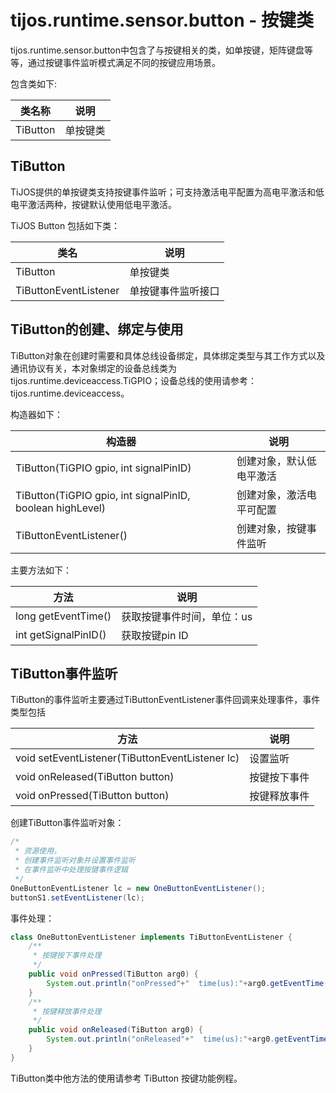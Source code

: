 # tijos.runtime.sensor.button - 按键类

tijos.runtime.sensor.button中包含了与按键相关的类，如单按键，矩阵键盘等等，通过按键事件监听模式满足不同的按键应用场景。

包含类如下:

| 类名称      | 说明   |
| -------- | ---- |
| TiButton | 单按键类 |



## TiButton

TiJOS提供的单按键类支持按键事件监听；可支持激活电平配置为高电平激活和低电平激活两种，按键默认使用低电平激活。

TiJOS Button 包括如下类：

| 类名                    | 说明        |
| --------------------- | --------- |
| TiButton              | 单按键类      |
| TiButtonEventListener | 单按键事件监听接口 |



## TiButton的创建、绑定与使用

TiButton对象在创建时需要和具体总线设备绑定，具体绑定类型与其工作方式以及通讯协议有关，本对象绑定的设备总线类为 tijos.runtime.deviceaccess.TiGPIO；设备总线的使用请参考：tijos.runtime.deviceaccess。

构造器如下：

| 构造器                                      | 说明           |
| ---------------------------------------- | ------------ |
| TiButton(TiGPIO gpio, int signalPinID)   | 创建对象，默认低电平激活 |
| TiButton(TiGPIO gpio, int signalPinID, boolean highLevel) | 创建对象，激活电平可配置 |
| TiButtonEventListener()                  | 创建对象，按键事件监听  |

主要方法如下：

| 方法                   | 说明             |
| -------------------- | -------------- |
| long getEventTime()  | 获取按键事件时间，单位：us |
| int getSignalPinID() | 获取按键pin ID     |


## TiButton事件监听

TiButton的事件监听主要通过TiButtonEventListener事件回调来处理事件，事件类型包括

| 方法                                       | 说明     |
| ---------------------------------------- | ------ |
| void setEventListener(TiButtonEventListener lc) | 设置监听   |
| void onReleased(TiButton button)         | 按键按下事件 |
| void onPressed(TiButton button)          | 按键释放事件 |

创建TiButton事件监听对象：

```java
/*
 * 资源使用，
 * 创建事件监听对象并设置事件监听
 * 在事件监听中处理按键事件逻辑
 */			
OneButtonEventListener lc = new OneButtonEventListener();
buttonS1.setEventListener(lc);
```

事件处理：

```java
class OneButtonEventListener implements TiButtonEventListener {
	/**
	 * 按键按下事件处理
	 */
	public void onPressed(TiButton arg0) {
		System.out.println("onPressed"+"  time(us):"+arg0.getEventTime()+"  ButtonPinID:"+arg0.getPinID());		
	}
	/**
	 * 按键释放事件处理
	 */
	public void onReleased(TiButton arg0) {
		System.out.println("onReleased"+"  time(us):"+arg0.getEventTime()+"  ButtonPinID:"+arg0.getPinID());		
	}	
}
```

TiButton类中他方法的使用请参考 TiButton 按键功能例程。